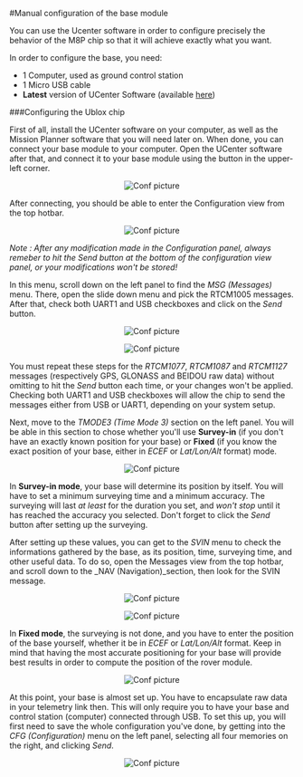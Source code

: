#Manual configuration of the base module

You can use the Ucenter software in order to configure precisely the behavior of the M8P chip so that it will achieve exactly what you want.

In order to configure the base, you need: 
* 1 Computer, used as ground control station
* 1 Micro USB cable
* **Latest** version of UCenter Software (available [here](https://www.u-blox.com/en/product/u-center-windows))

###Configuring the Ublox chip

First of all, install the UCenter software on your computer, as well as the Mission Planner software that you will need later on. When done, you can connect your base module to your computer. Open the UCenter software after that, and connect it to your base module using the button in the upper-left corner.

<p align="center">
  <img src="./images/conf/1.png?raw=true" alt="Conf picture"/>
</p>

After connecting, you should be able to enter the Configuration view from the top hotbar.

<p align="center">
  <img src="./images/conf/2.png?raw=true" alt="Conf picture"/>
</p>

_Note : After any modification made in the Configuration panel, always remeber to hit the _Send_ button at the bottom of the configuration view panel, or your modifications won't be stored!_

In this menu, scroll down on the left panel to find the _MSG (Messages)_ menu. There, open the slide down menu and pick the RTCM1005 messages. After that, check both UART1 and USB checkboxes and click on the _Send_ button.

<p align="center">
  <img src="./images/conf/3.png?raw=true" alt="Conf picture"/>
</p>

<p align="center">
  <img src="./images/conf/22.png?raw=true" alt="Conf picture"/>
</p>

You must repeat these steps for the _RTCM1077_, _RTCM1087_ and _RTCM1127_ messages (respectively GPS, GLONASS and BEIDOU raw data) without omitting to hit the _Send_ button each time, or your changes won't be applied. Checking both UART1 and USB checkboxes will allow the chip to send the messages either from USB or UART1, depending on your system setup.

Next, move to the _TMODE3 (Time Mode 3)_ section on the left panel. You will be able in this section to chose whether you'll use **Survey-in** (if you don't have an exactly known position for your base) or **Fixed** (if you know the exact position of your base, either in _ECEF_ or _Lat/Lon/Alt_ format) mode. 

<p align="center">
  <img src="./images/conf/cfgs.png?raw=true" alt="Conf picture"/>
</p>

In **Survey-in mode**, your base will determine its position by itself. You will have to set a minimum surveying time and a minimum accuracy. The surveying will last _at least_ for the duration you set, and _won't stop_ until it has reached the accuracy you selected. Don't forget to click the _Send_ button after setting up the surveying.

After setting up these values, you can get to the _SVIN_ menu to check the informations gathered by the base, as its position, time, surveying time, and other useful data. To do so, open the Messages view from the top hotbar, and scroll down to the _NAV (Navigation)_section, then look for the SVIN message. 

<p align="center">
  <img src="./images/conf/svin.png?raw=true" alt="Conf picture"/>
</p>

<p align="center">
  <img src="./images/conf/svinm.png?raw=true" alt="Conf picture"/>
</p>

In **Fixed mode**, the surveying is not done, and you have to enter the position of the base yourself, whether it be in _ECEF_ or _Lat/Lon/Alt_ format. Keep in mind that having the most accurate positioning for your base will provide best results in order to compute the position of the rover module.

<p align="center">
  <img src="./images/conf/5.png?raw=true" alt="Conf picture"/>
</p>

At this point, your base is almost set up. You have to encapsulate raw data in your telemetry link then. This will only require you to have your base and control station (computer) connected through USB. To set this up, you will first need to save the whole configuration you've done, by getting into the _CFG (Configuration)_ menu on the left panel, selecting all four memories on the right, and clicking _Send_.

<p align="center">
  <img src="./images/conf/a1.png?raw=true" alt="Conf picture"/>
</p>
















